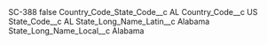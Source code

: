 <?xml version="1.0" encoding="UTF-8"?>
<CustomMetadata xmlns="http://soap.sforce.com/2006/04/metadata" xmlns:xsi="http://www.w3.org/2001/XMLSchema-instance" xmlns:xsd="http://www.w3.org/2001/XMLSchema">
    <label>SC-388</label>
    <protected>false</protected>
    <values>
        <field>Country_Code_State_Code__c</field>
        <value xsi:type="xsd:string">AL</value>
    </values>
    <values>
        <field>Country_Code__c</field>
        <value xsi:type="xsd:string">US</value>
    </values>
    <values>
        <field>State_Code__c</field>
        <value xsi:type="xsd:string">AL</value>
    </values>
    <values>
        <field>State_Long_Name_Latin__c</field>
        <value xsi:type="xsd:string">Alabama</value>
    </values>
    <values>
        <field>State_Long_Name_Local__c</field>
        <value xsi:type="xsd:string">Alabama</value>
    </values>
</CustomMetadata>
